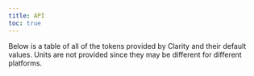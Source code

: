 ```yaml
---
title: API
toc: true
---
```


Below is a table of all of the tokens provided by Clarity and their default values. Units are not provided since they may be different for different platforms.

<DocTokenAPI />
